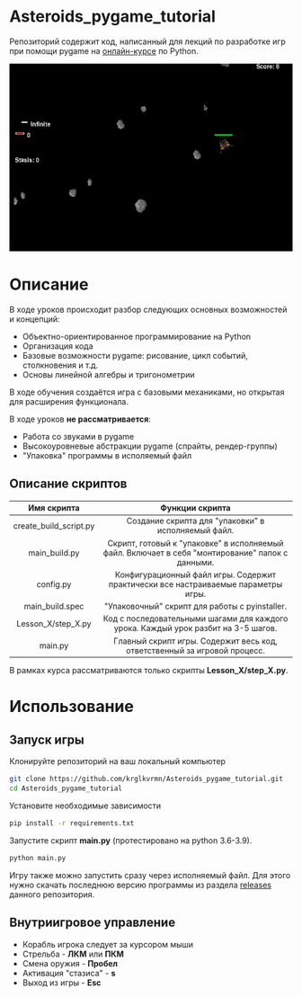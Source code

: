 # Asteroids_pygame_tutorial

Репозиторий содержит код, написанный для лекций по разработке игр при помощи pygame на [онлайн-курсе](https://python-school.com/) по Python. 

![](demo/demo.gif)

# Описание

В ходе уроков происходит разбор следующих основных возможностей и концепций:

+ Объектно-ориентированное программирование на Python
+ Организация кода
+ Базовые возможности pygame: рисование, цикл событий, столкновения и т.д.
+ Основы линейной алгебры и тригонометрии

В ходе обучения создаётся игра с базовыми механиками, но открытая для расширения функционала.

В ходе уроков **не рассматривается**:

+ Работа со звуками в pygame
+ Высокоуровневые абстракции pygame (спрайты, рендер-группы)
+ "Упаковка" программы в исполяемый файл

## Описание скриптов

|      Имя скрипта       |                       Функции скрипта                        |
| :--------------------: | :----------------------------------------------------------: |
| create_build_script.py |     Создание скрипта для "упаковки" в исполняемый файл.      |
|     main_build.py      | Скрипт, готовый к "упаковке" в исполняемый файл.  Включает в себя "монтирование" папок с данными. |
|       config.py        | Конфигурационный файл игры. Содержит практически все настраиваемые параметры игры. |
|    main_build.spec     |        "Упаковочный" скрипт для работы с pyinstaller.        |
|   Lesson_X/step_X.py   | Код с последовательными шагами для каждого урока. Каждый урок разбит на 3-5 шагов. |
|        main.py         | Главный скрипт игры. Содержит весь код, ответственный за игровой процесс. |

В рамках курса рассматриваются только скрипты **Lesson_X/step_X.py**.

# Использование

## Запуск игры

Клонируйте репозиторий на ваш локальный компьютер

```bash
git clone https://github.com/krglkvrmn/Asteroids_pygame_tutorial.git
cd Asteroids_pygame_tutorial
```

Установите необходимые зависимости

```bash
pip install -r requirements.txt
```

Запустите скрипт **main.py** (протестировано на python 3.6-3.9).

```bash
python main.py
```

Игру также можно запустить сразу через исполняемый файл. Для этого нужно скачать последнюю версию программы из раздела [releases](https://github.com/krglkvrmn/Asteroids_pygame_tutorial/releases) данного репозитория.

## Внутриигровое управление

* Корабль игрока следует за курсором мыши
* Стрельба - **ЛКМ** или **ПКМ**
* Смена оружия - **Пробел**
* Активация "стазиса" - **s**
* Выход из игры - **Esc**
